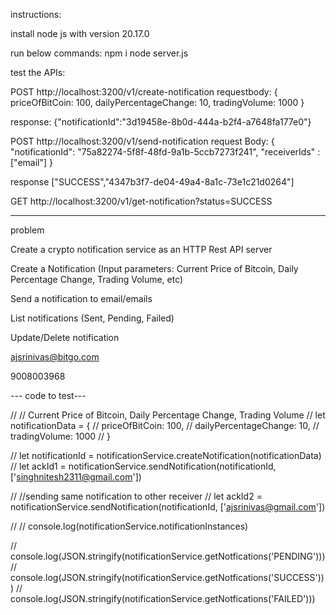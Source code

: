 
instructions:


install node js with version 20.17.0

run below commands:
npm i
node server.js



test the APIs:

POST http://localhost:3200/v1/create-notification
requestbody:
{
    priceOfBitCoin: 100,
    dailyPercentageChange: 10,
    tradingVolume: 1000
}

response: 
{"notificationId":"3d19458e-8b0d-444a-b2f4-a7648fa177e0"}

POST http://localhost:3200/v1/send-notification
request Body:
{
    "notificationId": "75a82274-5f8f-48fd-9a1b-5ccb7273f241",
    "receiverIds" : ["email"]
}

response 
["SUCCESS","4347b3f7-de04-49a4-8a1c-73e1c21d0264"]



GET http://localhost:3200/v1/get-notification?status=SUCCESS


----
problem


Create a crypto notification service as an HTTP Rest API server


Create a Notification (Input parameters: Current Price of Bitcoin, Daily Percentage Change, Trading Volume, etc)

Send a notification to email/emails

List notifications (Sent, Pending, Failed)

Update/Delete notification


ajsrinivas@bitgo.com

9008003968

--- code to test---


// // Current Price of Bitcoin, Daily Percentage Change, Trading Volume
// let notificationData = {
//     priceOfBitCoin: 100,
//     dailyPercentageChange: 10,
//     tradingVolume: 1000
// }

// let notificationId = notificationService.createNotification(notificationData)
// let ackId1 = notificationService.sendNotification(notificationId, ['singhnitesh2311@gmail.com'])

// //sending same notification to other receiver
// let ackId2 = notificationService.sendNotification(notificationId, ['ajsrinivas@gmail.com'])

// // console.log(notificationService.notificationInstances)

// console.log(JSON.stringify(notificationService.getNotfications('PENDING')))
// console.log(JSON.stringify(notificationService.getNotfications('SUCCESS')))
// console.log(JSON.stringify(notificationService.getNotfications('FAILED')))

